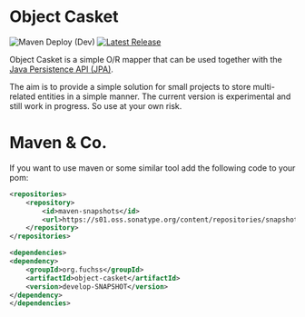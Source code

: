 # Object Casket
![Maven Deploy (Dev)](https://github.com/foxhutch/object-casket/workflows/Maven%20Deploy%20(Dev)/badge.svg)
[![Latest Release](https://img.shields.io/github/release/foxhutch/object-casket.svg)](https://github.com/foxhutch/object-casket/releases/latest)

Object Casket is a simple O/R mapper that can be used together with the [Java Persistence API (JPA)](https://docs.oracle.com/javaee/7/api/javax/persistence/package-summary.html).

The aim is to provide a simple solution for small projects to store multi-related entities in a simple manner. The current version is
experimental and still work in progress. So use at your own risk.

# Maven & Co.
If you want to use maven or some similar tool add the following code to your pom:
```xml
<repositories>
    <repository>
        <id>maven-snapshots</id>
        <url>https://s01.oss.sonatype.org/content/repositories/snapshots</url>
    </repository>
</repositories>

<dependencies>
<dependency>
    <groupId>org.fuchss</groupId>
    <artifactId>object-casket</artifactId>
    <version>develop-SNAPSHOT</version>
</dependency>
</dependencies>
```
